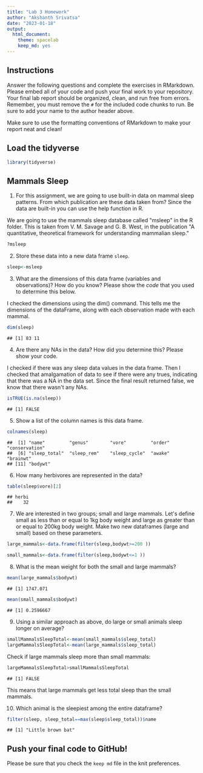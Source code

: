 ```yaml
---
title: "Lab 3 Homework"
author: "Akshanth Srivatsa"
date: "2023-01-18"
output:
  html_document: 
    theme: spacelab
    keep_md: yes
---
```


## Instructions
Answer the following questions and complete the exercises in RMarkdown. Please embed all of your code and push your final work to your repository. Your final lab report should be organized, clean, and run free from errors. Remember, you must remove the `#` for the included code chunks to run. Be sure to add your name to the author header above.  

Make sure to use the formatting conventions of RMarkdown to make your report neat and clean!  

## Load the tidyverse

```r
library(tidyverse)
```

## Mammals Sleep
1. For this assignment, we are going to use built-in data on mammal sleep patterns. From which publication are these data taken from? Since the data are built-in you can use the help function in R.

We are going to use the mammals sleep database called "msleep" in the R folder. This is taken from V. M. Savage and G. B. West, in the publication "A quantitative, theoretical framework for understanding mammalian sleep."

```r
?msleep
```

2. Store these data into a new data frame `sleep`.

```r
sleep<-msleep
```

3. What are the dimensions of this data frame (variables and observations)? How do you know? Please show the *code* that you used to determine this below.  

I checked the dimensions using the dim() command. This tells me the dimensions of the dataFrame, along with each observation made with each mammal. 

```r
dim(sleep)
```

```
## [1] 83 11
```

4. Are there any NAs in the data? How did you determine this? Please show your code.  

I checked if there was any sleep data values in the data frame. Then I checked that amalgamation of data to see if there were any trues, indicating that there was a NA in the data set. Since the final result returned false, we know that there wasn't any NAs.

```r
isTRUE(is.na(sleep))
```

```
## [1] FALSE
```

5. Show a list of the column names is this data frame.

```r
colnames(sleep)
```

```
##  [1] "name"         "genus"        "vore"         "order"        "conservation"
##  [6] "sleep_total"  "sleep_rem"    "sleep_cycle"  "awake"        "brainwt"     
## [11] "bodywt"
```

6. How many herbivores are represented in the data?  

```r
table(sleep$vore)[2]
```

```
## herbi 
##    32
```

7. We are interested in two groups; small and large mammals. Let's define small as less than or equal to 1kg body weight and large as greater than or equal to 200kg body weight. Make two new dataframes (large and small) based on these parameters.


```r
large_mammals<-data.frame(filter(sleep,bodywt>=200 ))

small_mammals<-data.frame(filter(sleep,bodywt<=1 ))
```

8. What is the mean weight for both the small and large mammals?

```r
mean(large_mammals$bodywt)
```

```
## [1] 1747.071
```


```r
mean(small_mammals$bodywt)
```

```
## [1] 0.2596667
```

9. Using a similar approach as above, do large or small animals sleep longer on average?  

```r
smallMammalsSleepTotal<-mean(small_mammals$sleep_total)
largeMammalsSleepTotal<-mean(large_mammals$sleep_total)
```
Check if large mammals sleep more than small mammals:


```r
largeMammalsSleepTotal>smallMammalsSleepTotal
```

```
## [1] FALSE
```

This means that large mammals get less total sleep than the small mammals.


10. Which animal is the sleepiest among the entire dataframe?

```r
filter(sleep, sleep_total==max(sleep$sleep_total))$name
```

```
## [1] "Little brown bat"
```


## Push your final code to GitHub!
Please be sure that you check the `keep md` file in the knit preferences.   
